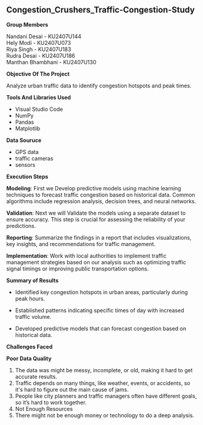 ## Congestion_Crushers_Traffic-Congestion-Study

**Group Members**

Nandani Desai - KU2407U144
<br/>Hely Modi - KU2407U073
<br/>Riya Singh - KU2407U183
<br/>Rudra Desai - KU2407U186
<br/>Manthan Bhambhani - KU2407U130

**Objective Of The Project**

Analyze urban traffic data to identify congestion hotspots and peak times.

**Tools And Libraries Used**

* Visual Studio Code
* NumPy 
* Pandas
* Matplotlib

**Data Souruce**

* GPS data
* traffic cameras
* sensors

**Execution Steps**

**Modeling**: First we  Develop predictive models using machine learning techniques to forecast traffic congestion based on historical data. Common algorithms include regression analysis, decision trees, and neural networks.

**Validation**: Next we will Validate the models using a separate dataset to ensure accuracy. This step is crucial for assessing the reliability of your predictions.

**Reporting**: Summarize the findings in a report that includes visualizations, key insights, and recommendations for traffic management.

**Implementation**: Work with local authorities to implement traffic management strategies based on our  analysis  such as optimizing traffic signal timings or improving public transportation options.


**Summary of Results**

* Identified key congestion hotspots in urban areas, particularly during peak hours.
  
* Established patterns indicating specific times of day with increased traffic volume.
  
* Developed predictive models that can forecast congestion based on historical data.

**Challenges Faced**

**Poor Data Quality**

1) The data was might be messy, incomplete, or old, making it hard to get accurate results.
2) Traffic depends on many things, like weather, events, or accidents, so it's hard to figure out the main cause of jams.
3) People like city planners and traffic managers often have different goals, so it’s hard to work together.
4) Not Enough Resources
5) There might not be enough money or technology to do a deep analysis.




